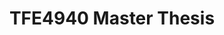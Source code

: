 ---
title: TFE4940 Master Thesis
moreInfoLink: https://github.com/petrepa/TFE4940
heroImage: https://raw.githubusercontent.com/petrepa/TFE4940/main/media/misc/combined_collage.png
description: In fall 2021, I wrote my master's thesis on the machine learning-based foreground extractor for the AdMiRe project, analyzing its quality through objective and subjective measurements.
pubDate: 'December 2021'
---